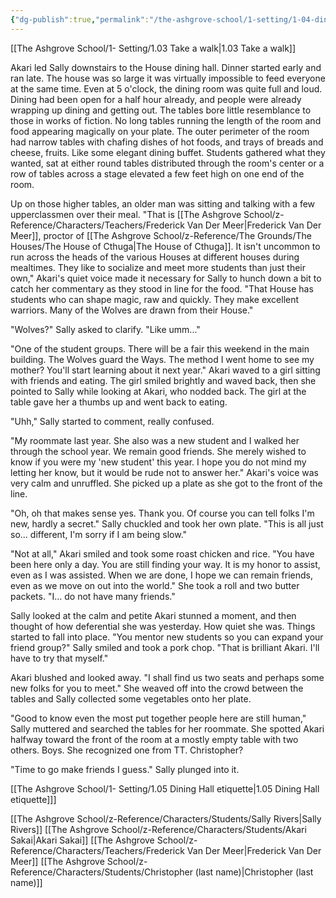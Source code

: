```yaml
---
{"dg-publish":true,"permalink":"/the-ashgrove-school/1-setting/1-04-dinner-conversation/"}
---
```


[[The Ashgrove School/1- Setting/1.03 Take a walk\|1.03 Take a walk]]

Akari led Sally downstairs to the House dining hall. Dinner started early and ran late. The house was so large it was virtually impossible to feed everyone at the same time. Even at 5 o'clock, the dining room was quite full and loud. Dining had been open for a half hour already, and people were already wrapping up dining and getting out. The tables bore little resemblance to those in works of fiction. No long tables running the length of the room and food appearing magically on your plate. The outer perimeter of the room had narrow tables with chafing dishes of hot foods, and trays of breads and cheese, fruits. Like some elegant dining buffet. Students gathered what they wanted, sat at either round tables distributed through the room's center or a row of tables across a stage elevated a few feet high on one end of the room. 

Up on those higher tables, an older man was sitting and talking with a few upperclassmen over their meal. "That is [[The Ashgrove School/z-Reference/Characters/Teachers/Frederick Van Der Meer\|Frederick Van Der Meer]], proctor of [[The Ashgrove School/z-Reference/The Grounds/The Houses/The House of Cthuga\|The House of Cthuga]]. It isn't uncommon to run across the heads of the various Houses at different houses during mealtimes. They like to socialize and meet more students than just their own," Akari's quiet voice made it necessary for Sally to hunch down a bit to catch her commentary as they stood in line for the food. "That House has students who can shape magic, raw and quickly. They make excellent warriors. Many of the Wolves are drawn from their House."

"Wolves?" Sally asked to clarify. "Like umm..."

"One of the student groups. There will be a fair this weekend in the main building. The Wolves guard the Ways. The method I went home to see my mother? You'll start learning about it next year." Akari waved to a girl sitting with friends and eating. The girl smiled brightly and waved back, then she pointed to Sally while looking at Akari, who nodded back. The girl at the table gave her a thumbs up and went back to eating.

"Uhh," Sally started to comment, really confused. 

"My roommate last year. She also was a new student and I walked her through the school year. We remain good friends. She merely wished to know if you were my 'new student' this year. I hope you do not mind my letting her know, but it would be rude not to answer her." Akari's voice was very calm and unruffled. She picked up a plate as she got to the front of the line.

"Oh, oh that makes sense yes. Thank you. Of course you can tell folks I'm new, hardly a secret." Sally chuckled and took her own plate. "This is all just so... different, I'm sorry if I am being slow."

"Not at all," Akari smiled and took some roast chicken and rice. "You have been here only a day. You are still finding your way. It is my honor to assist, even as I was assisted. When we are done, I hope we can remain friends, even as we move on out into the world." She took a roll and two butter packets. "I... do not have many friends."

Sally looked at the calm and petite Akari stunned a moment, and then thought of how deferential she was yesterday. How quiet she was. Things started to fall into place. "You mentor new students so you can expand your friend group?" Sally smiled and took a pork chop. "That is brilliant Akari. I'll have to try that myself."

Akari blushed and looked away. "I shall find us two seats and perhaps some new folks for you to meet." She weaved off into the crowd between the tables and Sally collected some vegetables onto her plate.

"Good to know even the most put together people here are still human," Sally muttered and searched the tables for her roommate. She spotted Akari halfway toward the front of the room at a mostly empty table with two others. Boys. She recognized one from TT. Christopher? 

"Time to go make friends I guess." Sally plunged into it.

[[The Ashgrove School/1- Setting/1.05 Dining Hall etiquette\|1.05 Dining Hall etiquette]]]

[[The Ashgrove School/z-Reference/Characters/Students/Sally Rivers\|Sally Rivers]]
[[The Ashgrove School/z-Reference/Characters/Students/Akari Sakai\|Akari Sakai]]
[[The Ashgrove School/z-Reference/Characters/Teachers/Frederick Van Der Meer\|Frederick Van Der Meer]]
[[The Ashgrove School/z-Reference/Characters/Students/Christopher (last name)\|Christopher (last name)]]




